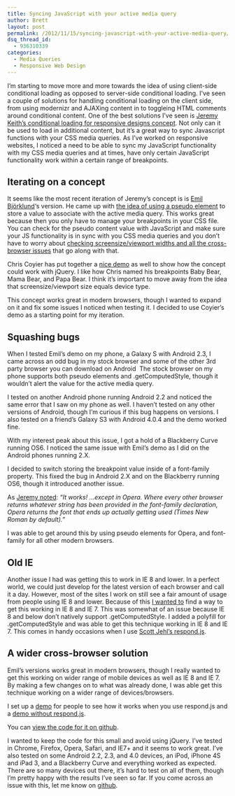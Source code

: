 ```yaml
---
title: Syncing JavaScript with your active media query
author: Brett
layout: post
permalink: /2012/11/15/syncing-javascript-with-your-active-media-query/
dsq_thread_id:
  - 936310339
categories:
  - Media Queries
  - Responsive Web Design
---
```

I&#8217;m starting to move more and more towards the idea of using client-side conditional loading as opposed to server-side conditional loading. I've seen a couple of solutions for handling conditional loading on the client side, from using modernizr and AJAXing content in to toggleing HTML comments around conditional content. One of the best solutions I&#8217;ve seen is <a title="Conditional loading for responsive design" href="http://24ways.org/2011/conditional-loading-for-responsive-designs" target="_blank">Jeremy Keith&#8217;s conditional loading for responsive designs concept</a>. Not only can it be used to load in additional content, but it&#8217;s a great way to sync Javascript functions with your CSS media queries. As I&#8217;ve worked on responsive websites, I noticed a need to be able to sync my JavaScript functionality with my CSS media queries and at times, have only certain JavaScript functionality work within a certain range of breakpoints.

## Iterating on a concept

It seems like the most recent iteration of Jeremy&#8217;s concept is is <a href="https://github.com/emilbjorklund" target="_blank">Emil Björklund</a>&#8216;s version. He came up with <a href="https://gist.github.com/2481019" target="_blank">the idea of using a pseudo element</a> to store a value to associate with the active media query. This works great because then you only have to manage your breakpoints in your CSS file. You can check for the pseudo content value with JavaScript and make sure your JS functionality is in sync with you CSS media queries and you don&#8217;t have to worry about [checking screensize/viewport widths and all the cross-browser issues][1] that go along with that.

Chris Coyier has put together a <a href="http://css-tricks.com/examples/ConditionalCSS/" target="_blank">nice demo</a> as well to show how the concept could work with jQuery. I like how Chris named his breakpoints Baby Bear, Mama Bear, and Papa Bear. I think it&#8217;s important to move away from the idea that screensize/viewport size equals device type.

This concept works great in modern browsers, though I wanted to expand on it and fix some issues I noticed when testing it. I decided to use Coyier&#8217;s demo as a starting point for my iteration.

## Squashing bugs

When I tested Emil&#8217;s demo on my phone, a Galaxy S with Android 2.3, I came across an odd bug in my stock browser and some of the other 3rd party browser you can download on Android  The stock browser on my phone supports both pseudo elements and .getComputedStyle, though it wouldn&#8217;t alert the value for the active media query.

I tested on another Android phone running Android 2.2 and noticed the same error that I saw on my phone as well. I haven&#8217;t tested on any other versions of Android, though I&#8217;m curious if this bug happens on versions. I also tested on a friend&#8217;s Galaxy S3 with Android 4.0.4 and the demo worked fine.

With my interest peak about this issue, I got a hold of a Blackberry Curve running OS6. I noticed the same issue with Emil&#8217;s demo as I did on the Android phones running 2.X.

I decided to switch storing the breakpoint value inside of a font-family property. This fixed the bug in Android 2.X and on the Blackberry running OS6, though it introduced another issue.

As <a href="http://adactio.com/journal/5429/" target="_blank">Jeremy noted</a>: *&#8220;It works! …except in Opera. Where every other browser returns whatever string has been provided in the font-family declaration, Opera returns the font that ends up actually getting used (Times New Roman by default).&#8221;*

I was able to get around this by using pseudo elements for Opera, and font-family for all other modern browsers.

## Old IE

Another issue I had was getting this to work in IE 8 and lower. In a perfect world, we could just develop for the latest version of each browser and call it a day. However, most of the sites I work on still see a fair amount of usage from people using IE 8 and lower. Because of this <a href="https://twitter.com/bjankord/status/197126937926311936" target="_blank">I wanted to</a> find a way to get this working in IE 8 and IE 7. This was somewhat of an issue because IE 8 and below don&#8217;t natively support .getComputedStyle. I added a polyfill for .getComputedStyle and was able to get this technique working in IE 8 and IE 7. This comes in handy occasions when I use <a href="https://github.com/scottjehl/Respond" target="_blank">Scott Jehl&#8217;s respond.js</a>.

## A wider cross-browser solution

Emil&#8217;s versions works great in modern browsers, though I really wanted to get this working on wider range of mobile devices as well as IE 8 and IE 7. By making a few changes on to what was already done, I was able get this technique working on a wider range of devices/browsers.

I set up a <a href="http://brettjankord.com/projects/media-query-sync/" target="_blank">demo</a> for people to see how it works when you use respond.js and a <a href="http://brettjankord.com/projects/media-query-sync/index-without-respondjs.html" target="_blank">demo without respond.js</a>.

You can <a title="Active Media Query on github" href="https://github.com/bjankord/Media-Query-Sync" target="_blank">view the code for it on github</a>.

I wanted to keep the code for this small and avoid using jQuery. I&#8217;ve tested in Chrome, Firefox, Opera, Safari, and IE7+ and it seems to work great. I&#8217;ve also tested on some Android 2.2, 2.3, and 4.0 devices, an iPod, iPhone 4S and iPad 3, and a Blackberry Curve and everything worked as expected. There are so many devices out there, it&#8217;s hard to test on all of them, though I&#8217;m pretty happy with the results I&#8217;ve seen so far. If you come across an issue with this, let me know on [github](https://github.com/bjankord/Media-Query-Sync).

 [1]: http://tripleodeon.com/2011/12/first-understand-your-screen/

